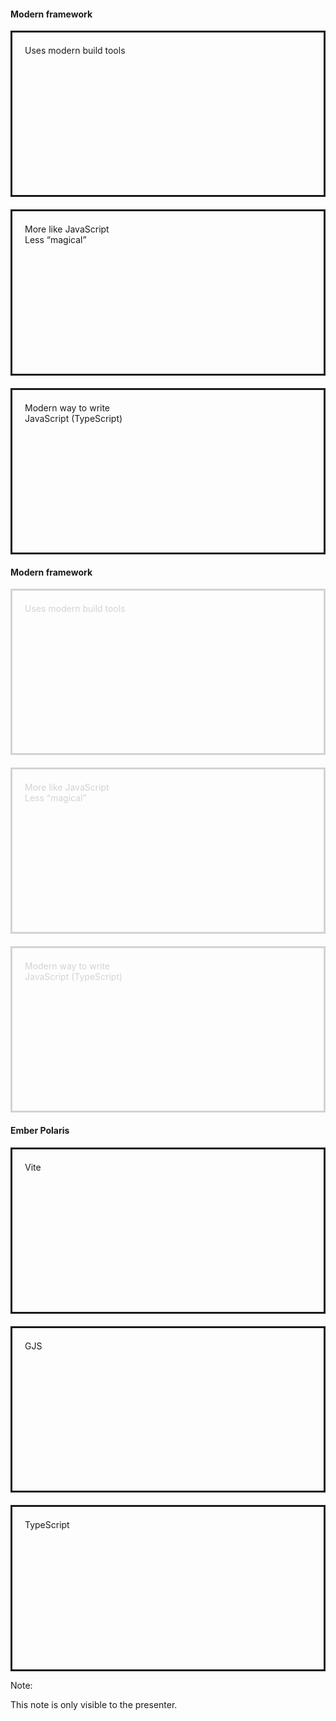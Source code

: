 
<!-- .slide: data-header=" > Ember is modern now" -->

<style>
  .pillars {
    gap: 60px;
  }
  .alone {
    grid-template-columns: 1fr 2fr 1fr;
  }

  .pillar-wrapper {
    display: grid;
    gap: 20px;
  }
  .pillar {
    border: solid;
    padding:20px;
    height: 220px
  }
  .pillar-wrapper.light {
    color: #d3d3d3;
  }
</style>

<section data-auto-animate>
  <div class="card-wrapper alone pillars">
    <div></div>
    <div>
      <h4>Modern framework</h4>
      <div data-id="pw" class="pillar-wrapper">
        <div class="pillar fragment">
          <div>Uses modern build tools</div>
        </div>
        <div class="pillar fragment">
          <div>More like JavaScript</div>
          <div>Less “magical”</div>   
        </div>
        <div class="pillar fragment">
          <div>Modern way to write</div>
          <div>JavaScript (TypeScript)</div>   
        </div>
      </div>
    </div>
  </div>
</section>
<section data-auto-animate>
  <div class="card-wrapper pillars">
    <div>
      <h4 class="light">Modern framework</h4>
      <div data-id="pw" class="pillar-wrapper light">
        <div class="pillar">
          <div>Uses modern build tools</div>
        </div>
        <div class="pillar">
          <div>More like JavaScript</div>
          <div>Less “magical”</div>   
        </div>
        <div class="pillar">
          <div>Modern way to write</div>
          <div>JavaScript (TypeScript)</div>   
        </div>
      </div>
    </div>
    <div class="layout-v-split-item">
      <h4 class="light">Ember Polaris</h4>
      <div class="pillar-wrapper">
        <div class="pillar fragment">
          <div>Vite</div>
        </div>
        <div class="pillar fragment">
          <div>GJS</div>
        </div>
        <div class="pillar fragment">
          <div>TypeScript</div>
        </div>
      </div>
    </div>
  </div>
</section>



Note:

This note is only visible to the presenter.
